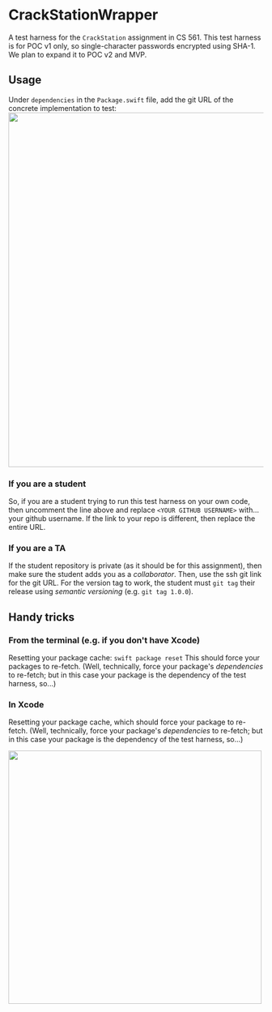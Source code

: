 # CrackStationWrapper

A test harness for the `CrackStation` assignment in CS 561.  This test harness is for POC v1 only, so single-character passwords encrypted using SHA-1.  We plan to expand it to POC v2 and MVP.

## Usage

Under `dependencies` in the `Package.swift` file, add the git URL of the concrete implementation to test:
<img width=700 src="https://user-images.githubusercontent.com/4765449/197596815-51b5b240-e087-4fbd-bf96-66b94f08b3fa.png">

### If you are a student

So, if you are a student trying to run this test harness on your own code, then uncomment the line above and replace `<YOUR GITHUB USERNAME>` with... your github username.  If the link to your repo is different, then replace the entire URL.

### If you are a TA

If the student repository is private (as it should be for this assignment), then make sure the student adds you as a *collaborator*.  Then, use the ssh git link for the git URL.  For the version tag to work, the student must `git tag` their release using *semantic versioning* (e.g. `git tag 1.0.0`).


## Handy tricks

### From the terminal (e.g. if you don't have Xcode)

Resetting your package cache:
`swift package reset`
This should force your packages to re-fetch.  (Well, technically, force your package's _dependencies_ to re-fetch; but in this case your package is the dependency of the test harness, so...)

### In Xcode

Resetting your package cache, which should force your package to re-fetch.  (Well, technically, force your package's _dependencies_ to re-fetch; but in this case your package is the dependency of the test harness, so...)

<img width=500 src="https://user-images.githubusercontent.com/4765449/197598041-e8d5cbbb-35c3-49dc-983c-e96f322e0552.png">
